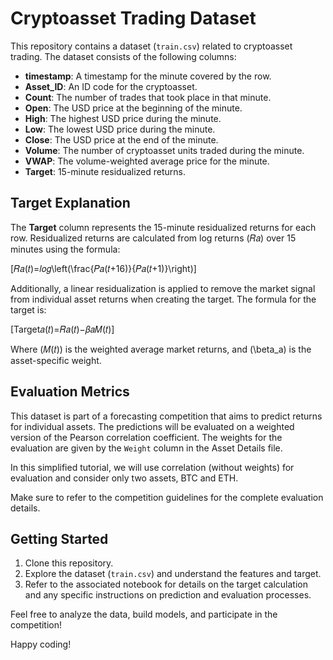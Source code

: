 # Cryptoasset Trading Dataset

This repository contains a dataset (`train.csv`) related to cryptoasset trading. The dataset consists of the following columns:

- **timestamp**: A timestamp for the minute covered by the row.
- **Asset_ID**: An ID code for the cryptoasset.
- **Count**: The number of trades that took place in that minute.
- **Open**: The USD price at the beginning of the minute.
- **High**: The highest USD price during the minute.
- **Low**: The lowest USD price during the minute.
- **Close**: The USD price at the end of the minute.
- **Volume**: The number of cryptoasset units traded during the minute.
- **VWAP**: The volume-weighted average price for the minute.
- **Target**: 15-minute residualized returns.

## Target Explanation

The **Target** column represents the 15-minute residualized returns for each row. Residualized returns are calculated from log returns (𝑅𝑎) over 15 minutes using the formula:

\[𝑅𝑎(𝑡)=𝑙𝑜𝑔\left(\frac{𝑃𝑎(𝑡+16)}{𝑃𝑎(𝑡+1)}\right)\]

Additionally, a linear residualization is applied to remove the market signal from individual asset returns when creating the target. The formula for the target is:

\[Target𝑎(𝑡)=𝑅𝑎(𝑡)−𝛽𝑎𝑀(𝑡)\]

Where \(𝑀(𝑡)\) is the weighted average market returns, and \(\beta_a\) is the asset-specific weight.

## Evaluation Metrics

This dataset is part of a forecasting competition that aims to predict returns for individual assets. The predictions will be evaluated on a weighted version of the Pearson correlation coefficient. The weights for the evaluation are given by the `Weight` column in the Asset Details file.

In this simplified tutorial, we will use correlation (without weights) for evaluation and consider only two assets, BTC and ETH.

Make sure to refer to the competition guidelines for the complete evaluation details.

## Getting Started

1. Clone this repository.
2. Explore the dataset (`train.csv`) and understand the features and target.
3. Refer to the associated notebook for details on the target calculation and any specific instructions on prediction and evaluation processes.

Feel free to analyze the data, build models, and participate in the competition!

Happy coding!

